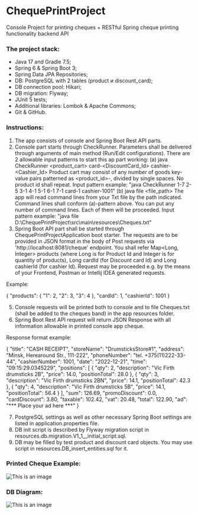 # ChequePrintProject

Console Project for printing cheques + RESTful Spring cheque printing functionality backend API

### The project stack:

- Java 17 and Gradle 7.5;
- Spring 6 & Spring Boot 3;
- Spring Data JPA Repositories;
- DB: PostgreSQL with 2 tables (product и discount_card);
- DB connection pool: Hikari;
- DB migration: Flyway;
- JUnit 5 tests;
- Additional libraries: Lombok & Apache Commons;
- Git & GitHub.

### Instructions:

1) The app consists of console and Spring Boot Rest API parts.
2) Console part starts through CheckRunner. Parameters shall
   be delivered through arguments of main method (Run/Edit configurations). There are 2 allowable input patterns to
   start this ap part working:
   (a) java CheckRunner <product_cart> card-<DiscountCard_Id> cashier-<Cashier_Id>
   Product cart may consist of any number of goods key-value pairs patterned as <product_id>-<quantity>, divided by
   single spaces. No product id shall repeat.
   Input pattern example: "java CheckRunner 1-7 2-5 3-1 4-1 5-1 6-1 7-1 card-1 cashier-1001"
   (b) java file <file_path>
   The app will read command lines from your Txt file by the path indicated. Command lines shall conform (a)-pattern
   above. You can put any number of command lines. Each of them will be proceeded.
   Input pattern example: "java file D:\ChequePrintProject\src\main\resources\Cheques.txt"
3) Spring Boot API part shall be started through ChequePrintProjectApplication boot starter. The requests are to be
   provided in JSON format in the body of Post requests via 'http://localhost:8081/cheque' endpoint.
   You shall refer Map<Long, Integer> products (where Long is for Product Id and Integer is for quantity of products),
   Long cardId (for Discount card Id) and Long cashierId (for cashier Id). Request may be proceeded e.g. by the means of
   your Frontend, Postman or Intellij IDEA generated requests.

Example:

{
"products": {
"1": 2,
"2": 3,
"3": 4
},
"cardId": 1,
"cashierId": 1001
}

5) Console requests will be printed both to console and to file Cheques.txt (shall be added to the cheques band) in the
   app resources folder.
6) Spring Boot Rest API request will return JSON Response with all information allowable in printed console app cheque.

Response format example:

{
"title": "CASH RECEIPT",
"storeName": "DrumsticksStore#1",
"address": "Minsk, Herearound Str., 111-222",
"phoneNumber": "tel. +375(11)222-33-44",
"cashierNumber": 1001,
"date": "2022-12-21",
"time": "09:15:29.0345229",
"positions": [
{
"qty": 2,
"description": "Vic Firth drumsticks 2B",
"price": 14.0,
"positionTotal": 28.0
},
{
"qty": 3,
"description": "Vic Firth drumsticks 2BN",
"price": 14.1,
"positionTotal": 42.3
},
{
"qty": 4,
"description": "Vic Firth drumsticks 5B",
"price": 14.1,
"positionTotal": 56.4
}
],
"sum": 126.69,
"promoDiscount": 0.0,
"cardDiscount": 3.80,
"taxable": 102.42,
"vat": 20.48,
"total": 122.90,
"ad": "*** Place your ad here ***"
}

7) PostgreSQL settings as well as other necessary Spring Boot settings are listed in application.properties file.
8) DB init script is described by Flyway migration script in resources.db.migration.V1_1__initial_script.sql.
9) DB may be filled by test product and discount card objects. You may use script in resources.DB_insert_entities.sql
   for it.

### Printed Cheque Example:
![This is an image](https://github.com/AntonioBuenos/ChequePrintProject/Cheque.JPG)

### DB Diagram:
![This is an image](https://github.com/AntonioBuenos/ChequePrintProject/chequebase.jpg)
